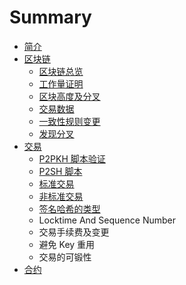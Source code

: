 # Summary

* [简介](README.md)
* [区块链](block_chain.md)
   * [区块链总览](block_chain_overview.md)
   * [工作量证明](proof_of_work.md)
   * [区块高度及分叉](block_height_and_forking.md)
   * [交易数据](transaction_data.md)
   * [一致性规则变更](consensus_rule_changes.md)
   * [发现分叉](detecting_forks.md)
* [交易](transactions.md)
   * [P2PKH 脚本验证](p2pkh_script_validation.md)
   * [P2SH 脚本](p2sh_scripts.md)
   * [标准交易](standard_transactions.md)
   * [非标准交易](non-standard_transactions.md)
   * [签名哈希的类型](signature_hash_types.md)
   * Locktime And Sequence Number
   * 交易手续费及变更
   * 避免 Key 重用
   * 交易的可锻性
* [合约](contracts.md)

